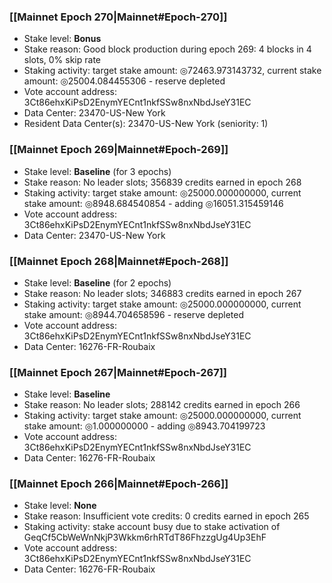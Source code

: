 ### [[Mainnet Epoch 270|Mainnet#Epoch-270]]
* Stake level: **Bonus**
* Stake reason: Good block production during epoch 269: 4 blocks in 4 slots, 0% skip rate
* Staking activity: target stake amount: ◎72463.973143732, current stake amount: ◎25004.084455306 - reserve depleted
* Vote account address: 3Ct86ehxKiPsD2EnymYECnt1nkfSSw8nxNbdJseY31EC
* Data Center: 23470-US-New York
* Resident Data Center(s): 23470-US-New York (seniority: 1)
### [[Mainnet Epoch 269|Mainnet#Epoch-269]]
* Stake level: **Baseline** (for 3 epochs)
* Stake reason: No leader slots; 356839 credits earned in epoch 268
* Staking activity: target stake amount: ◎25000.000000000, current stake amount: ◎8948.684540854 - adding ◎16051.315459146
* Vote account address: 3Ct86ehxKiPsD2EnymYECnt1nkfSSw8nxNbdJseY31EC
* Data Center: 23470-US-New York
### [[Mainnet Epoch 268|Mainnet#Epoch-268]]
* Stake level: **Baseline** (for 2 epochs)
* Stake reason: No leader slots; 346883 credits earned in epoch 267
* Staking activity: target stake amount: ◎25000.000000000, current stake amount: ◎8944.704658596 - reserve depleted
* Vote account address: 3Ct86ehxKiPsD2EnymYECnt1nkfSSw8nxNbdJseY31EC
* Data Center: 16276-FR-Roubaix
### [[Mainnet Epoch 267|Mainnet#Epoch-267]]
* Stake level: **Baseline**
* Stake reason: No leader slots; 288142 credits earned in epoch 266
* Staking activity: target stake amount: ◎25000.000000000, current stake amount: ◎1.000000000 - adding ◎8943.704199723
* Vote account address: 3Ct86ehxKiPsD2EnymYECnt1nkfSSw8nxNbdJseY31EC
* Data Center: 16276-FR-Roubaix
### [[Mainnet Epoch 266|Mainnet#Epoch-266]]
* Stake level: **None**
* Stake reason: Insufficient vote credits: 0 credits earned in epoch 265
* Staking activity: stake account busy due to stake activation of GeqCf5CbWeWnNkjP3Wkkm6rhRTdT86FhzzgUg4Up3EhF
* Vote account address: 3Ct86ehxKiPsD2EnymYECnt1nkfSSw8nxNbdJseY31EC
* Data Center: 16276-FR-Roubaix